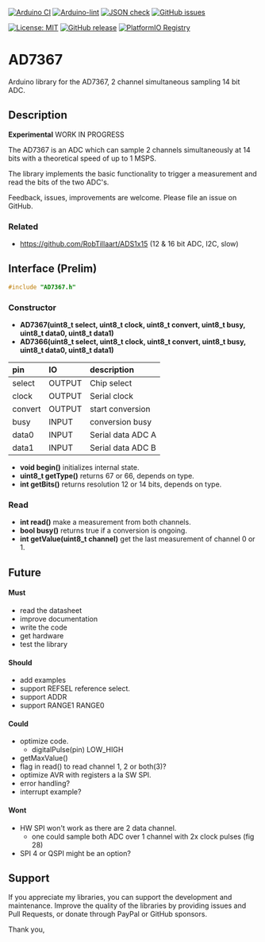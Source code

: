 
[![Arduino CI](https://github.com/RobTillaart/AD7367/workflows/Arduino%20CI/badge.svg)](https://github.com/marketplace/actions/arduino_ci)
[![Arduino-lint](https://github.com/RobTillaart/AD7367/actions/workflows/arduino-lint.yml/badge.svg)](https://github.com/RobTillaart/AD7367/actions/workflows/arduino-lint.yml)
[![JSON check](https://github.com/RobTillaart/AD7367/actions/workflows/jsoncheck.yml/badge.svg)](https://github.com/RobTillaart/AD7367/actions/workflows/jsoncheck.yml)
[![GitHub issues](https://img.shields.io/github/issues/RobTillaart/AD7367.svg)](https://github.com/RobTillaart/AD7367/issues)

[![License: MIT](https://img.shields.io/badge/license-MIT-green.svg)](https://github.com/RobTillaart/AD7367/blob/master/LICENSE)
[![GitHub release](https://img.shields.io/github/release/RobTillaart/AD7367.svg?maxAge=3600)](https://github.com/RobTillaart/AD7367/releases)
[![PlatformIO Registry](https://badges.registry.platformio.org/packages/robtillaart/library/AD7367.svg)](https://registry.platformio.org/libraries/robtillaart/AD7367)


# AD7367

Arduino library for the AD7367, 2 channel simultaneous sampling 14 bit ADC.


## Description

**Experimental**  WORK IN PROGRESS

The AD7367 is an ADC which can sample 2 channels simultaneously at 14 bits
with a theoretical speed of up to 1 MSPS.

The library implements the basic functionality to trigger a measurement and
read the bits of the two ADC's.





Feedback, issues, improvements are welcome. 
Please file an issue on GitHub.


### Related

- https://github.com/RobTillaart/ADS1x15  (12 & 16 bit ADC, I2C, slow)


## Interface  (Prelim)

```cpp
#include "AD7367.h"
```

### Constructor

- **AD7367(uint8_t select, uint8_t clock, uint8_t convert, uint8_t busy, uint8_t data0, uint8_t data1)**
- **AD7366(uint8_t select, uint8_t clock, uint8_t convert, uint8_t busy, uint8_t data0, uint8_t data1)**

|   pin     |   IO     |  description  |
|:----------|:---------|:--------------|
|  select   |  OUTPUT  |  Chip select 
|  clock    |  OUTPUT  |  Serial clock
|  convert  |  OUTPUT  |  start conversion
|  busy     |   INPUT  |  conversion busy
|  data0    |   INPUT  |  Serial data ADC A
|  data1    |   INPUT  |  Serial data ADC B


- **void begin()** initializes internal state.
- **uint8_t getType()** returns 67 or 66, depends on type.
- **int getBits()** returns resolution 12 or 14 bits, depends on type.


### Read

- **int read()** make a measurement from both channels.
- **bool busy()** returns true if a conversion is ongoing.
- **int getValue(uint8_t channel)** get the last measurement of channel 0 or 1.


## Future

#### Must

- read the datasheet
- improve documentation
- write the code
- get hardware
- test the library

#### Should

- add examples
- support REFSEL reference select.
- support ADDR
- support RANGE1 RANGE0

#### Could

- optimize code.
  - digitalPulse(pin) LOW_HIGH
- getMaxValue()
- flag in read() to read channel 1, 2 or both(3)?
- optimize AVR with registers a la SW SPI.
- error handling?
- interrupt example?

#### Wont

- HW SPI won't work as there are 2 data channel.
  - one could sample both ADC over 1 channel with 2x clock pulses (fig 28)
- SPI 4 or QSPI might be an option?

## Support

If you appreciate my libraries, you can support the development and maintenance.
Improve the quality of the libraries by providing issues and Pull Requests, or
donate through PayPal or GitHub sponsors.

Thank you,


